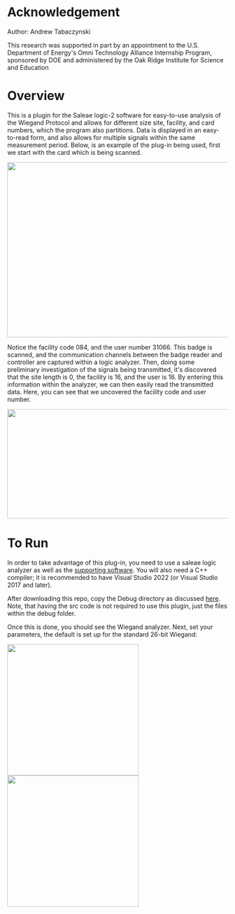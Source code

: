 # Acknowledgement
Author: Andrew Tabaczynski

 This research was supported in part by an appointment to the U.S. Department of Energy's Omni Technology Alliance Internship
 Program, sponsored by DOE and administered by the Oak Ridge Institute for Science and Education
 
# Overview
This is a plugin for the Saleae logic-2 software for easy-to-use analysis of the Wiegand Protocol and allows for different size site, facility, and card numbers, which the program also partitions. Data is displayed in an easy-to-read form, and also allows for multiple signals within the same measurement period. Below, is an example of the plug-in being used, first we start with the card which is being scanned. 

<img src="https://github.com/AndrewTabs1038/Wiegand-Analyzer/assets/135442448/c44f9ecd-8c97-43dc-a9e9-369a1a65fe84" width="750" height="400"/>

Notice the facility code 084, and the user number 31066. This badge is scanned, and the communication channels between the badge reader and controller are captured within a logic analyzer. Then, doing some preliminary investigation of the signals being transmitted, it's discovered that the site length is 0, the facility is 16, and the user is 16. By entering this information within the analyzer, we can then easily read the transmitted data. Here, you can see that we uncovered the facility code and user number.

<img src="https://github.com/AndrewTabs1038/Wiegand-Analyzer/assets/135442448/0a71d118-0143-4e7d-8a82-0d9ad88de297" width="1500" height="250"/>

# To Run
In order to take advantage of this plug-in, you need to use a saleae logic analyzer as well as the [supporting software](https://www.saleae.com/pages/downloads). You will also need a C++ compiler; it is recommended to have Visual Studio 2022 (or Visual Studio 2017 and later).

After downloading this repo, copy the Debug directory as discussed [here](https://support.saleae.com/faq/technical-faq/setting-up-developer-directory). Note, that having the src code is not required to use this plugin, just the files within the debug folder. 

Once this is done, you should see the Wiegand analyzer. Next, set your parameters, the default is set up for the standard 26-bit Wiegand:


<img src="https://github.com/AndrewTabs1038/Wiegand-Analyzer/assets/135442448/c51688af-75fe-485c-93d5-9fd1079294b2" width="300" height="300"/>

<img src="https://github.com/AndrewTabs1038/Wiegand-Analyzer/assets/135442448/6c133373-4e96-4fc4-87bd-f01424cac10b" width="300" height="300"/>
